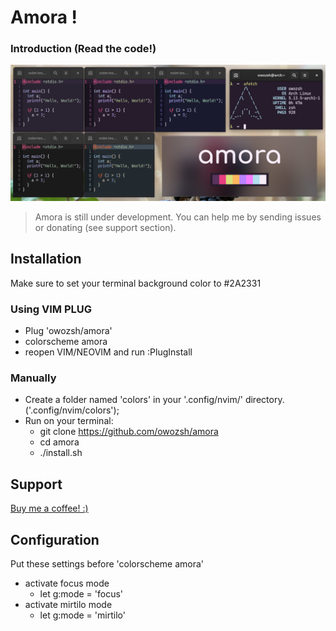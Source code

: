 # Amora !

### Introduction (Read the code!)

![Amora introduction text](./images/amora_preview.png)

> Amora is still under development. You can help me by sending issues or donating (see support section).

## Installation

Make sure to set your terminal background color to #2A2331 

### Using VIM PLUG

- Plug 'owozsh/amora'
- colorscheme amora
- reopen VIM/NEOVIM and run :PlugInstall

### Manually

- Create a folder named 'colors' in your '.config/nvim/' directory. ('.config/nvim/colors');
- Run on your terminal:
	- git clone https://github.com/owozsh/amora
	- cd amora
	- ./install.sh

## Support

[Buy me a coffee! :)](https://www.buymeacoffee.com/owozsh)

## Configuration

Put these settings before 'colorscheme amora'

- activate focus mode
	- let g:mode = 'focus'
- activate mirtilo mode
	- let g:mode = 'mirtilo'
